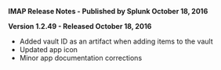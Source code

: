 **IMAP Release Notes - Published by Splunk October 18, 2016**


**Version 1.2.49 - Released October 18, 2016**

* Added vault ID as an artifact when adding items to the vault
* Updated app icon
* Minor app documentation corrections
